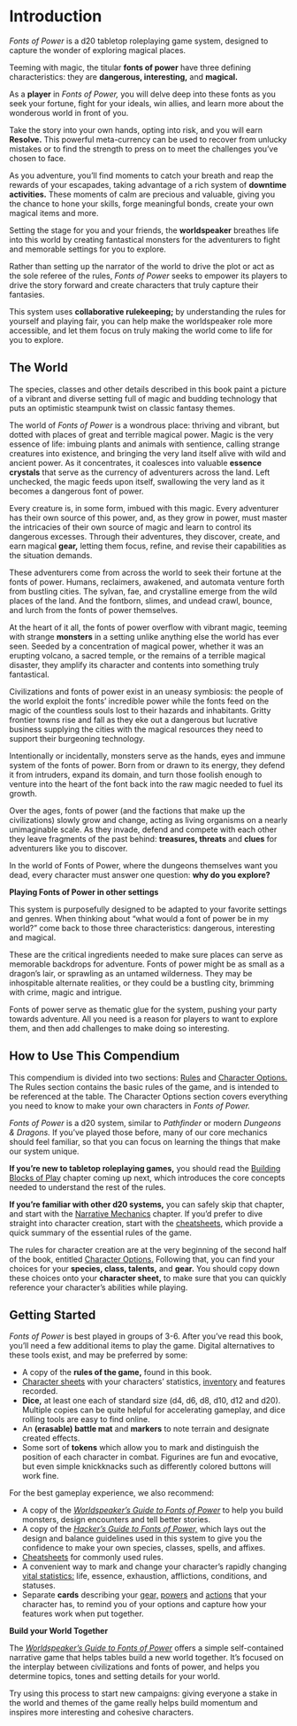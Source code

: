 # Introduction
*Fonts of Power* is a d20 tabletop roleplaying game system, designed to capture the wonder of exploring magical places.

Teeming with magic, the titular **fonts of power** have three defining characteristics: they are **dangerous, interesting,** and **magical.**

As a **player** in *Fonts of Power,* you will delve deep into these fonts as you seek your fortune, fight for your ideals, win allies, and learn more about the wonderous world in front of you. 

Take the story into your own hands, opting into risk, and you will earn **Resolve.** This powerful meta-currency can be used to recover from unlucky mistakes or to find the strength to press on to meet the challenges you’ve chosen to face.

As you adventure, you’ll find moments to catch your breath and reap the rewards of your escapades, taking advantage of a rich system of **downtime activities.** These moments of calm are precious and valuable, giving you the chance to hone your skills, forge meaningful bonds, create your own magical items and more.

Setting the stage for you and your friends, the **worldspeaker** breathes life into this world by creating fantastical monsters for the adventurers to fight and memorable settings for you to explore.

Rather than setting up the narrator of the world to drive the plot or act as the sole referee of the rules, *Fonts of Power* seeks to empower its players to drive the story forward and create characters that truly capture their fantasies. 


This system uses **collaborative rulekeeping;** by understanding the rules for yourself and playing fair, you can help make the worldspeaker role more accessible, and let them focus on truly making the world come to life for you to explore. 

## The World
The species, classes and other details described in this book paint a picture of a vibrant and diverse setting full of magic and budding technology that puts an optimistic steampunk twist on classic fantasy themes.

The world of *Fonts of Power* is a wondrous place: thriving and vibrant, but dotted with places of great and terrible magical power. Magic is the very essence of life: imbuing plants and animals with sentience, calling strange creatures into existence, and bringing the very land itself alive with wild and ancient power. As it concentrates, it coalesces into valuable **essence crystals** that serve as the currency of adventurers across the land. Left unchecked, the magic feeds upon itself, swallowing the very land as it becomes a dangerous font of power.

Every creature is, in some form, imbued with this magic. Every adventurer has their own source of this power, and, as they grow in power, must master the intricacies of their own source of magic and learn to control its dangerous excesses. Through their adventures, they discover, create, and earn magical **gear,** letting them focus, refine, and revise their capabilities as the situation demands.

These adventurers come from across the world to seek their fortune at the fonts of power. Humans, reclaimers, awakened, and automata venture forth from bustling cities. The sylvan, fae, and crystalline emerge from the wild places of the land. And the fontborn, slimes, and undead crawl, bounce, and lurch from the fonts of power themselves.

At the heart of it all, the fonts of power overflow with vibrant magic, teeming with strange **monsters** in a setting unlike anything else the world has ever seen. Seeded by a concentration of magical power, whether it was an erupting volcano, a sacred temple, or the remains of a terrible magical disaster, they amplify its character and contents into something truly fantastical.

Civilizations and fonts of power exist in an uneasy symbiosis: the people of the world exploit the fonts’ incredible power while the fonts feed on the magic of the countless souls lost to their hazards and inhabitants. Gritty frontier towns rise and fall as they eke out a dangerous but lucrative business supplying the cities with the magical resources they need to support their burgeoning technology.

Intentionally or incidentally, monsters serve as the hands, eyes and immune system of the fonts of power. Born from or drawn to its energy, they defend it from intruders, expand its domain, and turn those foolish enough to venture into the heart of the font back into the raw magic needed to fuel its growth.

Over the ages, fonts of power (and the factions that make up the civilizations) slowly grow and change, acting as living organisms on a nearly unimaginable scale. As they invade, defend and compete with each other they leave fragments of the past behind: **treasures, threats** and **clues** for adventurers like you to discover.

In the world of Fonts of Power, where the dungeons themselves want you dead, every character must answer one question: **why do you explore?**

<div class="infobox">

**Playing Fonts of Power in other settings**

This system is purposefully designed to be adapted to your favorite settings and genres. When thinking about “what would a font of power be in my world?” come back to those three characteristics: dangerous, interesting and magical.

These are the critical ingredients needed to make sure places can serve as memorable backdrops for adventure. Fonts of power might be as small as a dragon’s lair, or sprawling as an untamed wilderness. They may be inhospitable alternate realities, or they could be a bustling city, brimming with crime, magic and intrigue. 

Fonts of power serve as thematic glue for the system, pushing your party towards adventure. All you need is a reason for players to want to explore them, and then add challenges to make doing so interesting.

</div>

## How to Use This Compendium
This compendium is divided into two sections: [Rules](rules/) and [Character Options.](character-options/) The Rules section contains the basic rules of the game, and is intended to be referenced at the table. The Character Options section covers everything you need to know to make your own characters in *Fonts of Power.*

*Fonts of Power* is a d20 system, similar to *Pathfinder* or modern *Dungeons & Dragons.* If you’ve played those before, many of our core mechanics should feel familiar, so that you can focus on learning the things that make our system unique.

**If you’re new to tabletop roleplaying games,** you should read the [Building Blocks of Play](intro/building-blocks.md) chapter coming up next, which introduces the core concepts needed to understand the rest of the rules.

**If you’re familiar with other d20 systems,** you can safely skip that chapter, and start with the [Narrative Mechanics](rules/narrative-mechanics/) chapter. If you’d prefer to dive straight into character creation, start with the [cheatsheets](https://docs.google.com/document/d/115pncBLyu_PtpFPgmCXF2LOHutthUhYLn0xDJPIL9Po/edit#), which provide a quick summary of the essential rules of the game.

The rules for character creation are at the very beginning of the second half of the book, entitled [Character Options.](character-options/) Following that, you can find your choices for your **species, class, talents,** and **gear.** You should copy down these choices onto your **character sheet,** to make sure that you can quickly reference your character’s abilities while playing.

## Getting Started
*Fonts of Power* is best played in groups of 3-6. After you’ve read this book, you’ll need a few additional items to play the game. Digital alternatives to these tools exist, and may be preferred by some:
* A copy of the **rules of the game,** found in this book.
* [Character sheets](https://drive.google.com/open?id=1tNv3eBRoI_wg28S-e7h9KHyZcai-y-oS) with your characters’ statistics, [inventory](https://drive.google.com/open?id=1hILGxE49G_lt8vIFywsUZDVPJ2MD4P0T) and features recorded.
* **Dice,** at least one each of standard size (d4, d6, d8, d10, d12 and d20). Multiple copies can be quite helpful for accelerating gameplay, and dice rolling tools are easy to find online.
* An **(erasable) battle mat** and **markers** to note terrain and designate created effects.
* Some sort of **tokens** which allow you to mark and distinguish the position of each character in combat. Figurines are fun and evocative, but even simple knickknacks such as differently colored buttons will work fine.

For the best gameplay experience, we also recommend:
* A copy of the *[Worldspeaker’s Guide to Fonts of Power](https://docs.google.com/document/d/18WLBeS_Ei_BJYZnBafG6rWf7xODPFDSz8RQV2iA3WCU/edit#heading=h.zkka4gllffb)* to help you build monsters, design encounters and tell better stories.
* A copy of the *[Hacker’s Guide to Fonts of Power,](https://docs.google.com/document/d/1xEf2HRJ2-UwCwiutQgLcanuCgw-E6xJfRQWLfrBXHf4/edit#heading=h.l1ylvejh8wsc)* which lays out the design and balance guidelines used in this system to give you the confidence to make your own species, classes, spells, and affixes.
* [Cheatsheets](https://docs.google.com/document/d/115pncBLyu_PtpFPgmCXF2LOHutthUhYLn0xDJPIL9Po/edit#) for commonly used rules.
* A convenient way to mark and change your character’s rapidly changing [vital statistics:](https://drive.google.com/open?id=141MsxVU0JBlb67CyoQ_aZ_Ga8CXMVyDb) life, essence, exhaustion, afflictions, conditions, and statuses.
* Separate **cards** describing your [gear,](https://drive.google.com/open?id=1DsZxVKYwO6mc-q6Fowrd-bwsCVhCfL1_) [powers](https://drive.google.com/open?id=1y3N703iL99f6iO1cpXHesPzQRexWYnmH) and [actions](https://drive.google.com/open?id=1dLjHhAdqOU2Qi4KeSh9VPbkHZhdsTMf9) that your character has, to remind you of your options and capture how your features work when put together.

<div class="infobox">

**Build your World Together**

The *[Worldspeaker’s Guide to Fonts of Power](https://docs.google.com/document/d/18WLBeS_Ei_BJYZnBafG6rWf7xODPFDSz8RQV2iA3WCU/edit#heading=h.zkka4gllffb)* offers a simple self-contained narrative game that helps tables build a new world together. It’s focused on the interplay between civilizations and fonts of power, and helps you determine topics, tones and setting details for your world.

Try using this process to start new campaigns: giving everyone a stake in the world and themes of the game really helps build momentum and inspires more interesting and cohesive characters.

</div>
